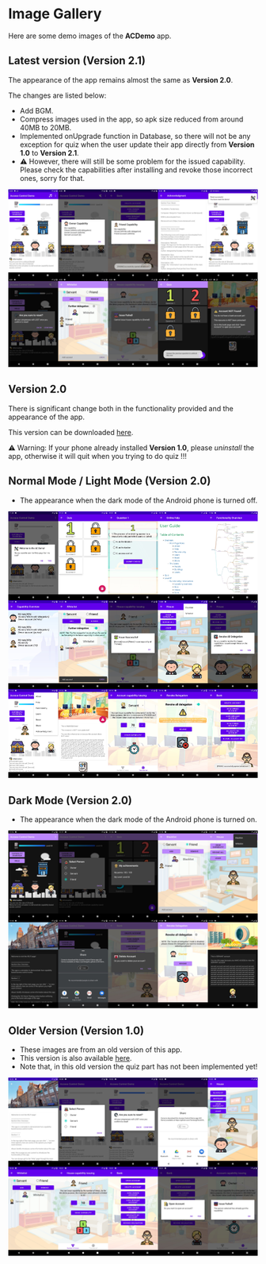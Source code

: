 # Image Gallery
Here are some demo images of the __ACDemo__ app.



## Latest version (Version 2.1)

The appearance of the app remains almost the same as __Version 2.0__. 

The changes are listed below:

- Add BGM.
- Compress images used in the app, so apk size reduced from around 40MB to 20MB.
- Implemented onUpgrade function in Database, so there will not be any exception for quiz when the user update their app directly from __Version 1.0__ to __Version 2.1__.
- :warning: However, there will still be some problem for the issued capability. Please check the capabilities after installing and revoke those incorrect ones, sorry for that.

<div align=center><img src="images/demo_new.png"/></div>



## Version 2.0

There is significant change both in the functionality provided and the appearance of the app.

This version can be downloaded [here](https://github.com/YechengChu/ACDemo/raw/master/ACDemo.apk).

:warning: Warning: If your phone already installed __Version 1.0__, please _uninstall_ the app, otherwise it will quit when you trying to do quiz !!!

## Normal Mode / Light Mode (Version 2.0)

- The appearance when the dark mode of the Android phone is turned off.

<div align=center><img src="images/demo_light.png"/></div>

## Dark Mode (Version 2.0)
- The appearance when the dark mode of the Android phone is turned on.

<div align=center><img src="images/demo_dark.png"/></div>



## Older Version (Version 1.0)

- These images are from an old version of this app.
- This version is also available [here](https://github.com/YechengChu/ACDemo/raw/master/ACDemo_old.apk).
- Note that, in this old version the quiz part has not been implemented yet!

<div align=center><img src="images/demo_img_old.png"/></div>

